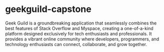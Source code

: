 # geekguild-capstone

Geek Guild is a groundbreaking application that seamlessly combines the best features of Stack Overflow and Myspace, creating a one-of-a-kind platform designed exclusively for tech enthusiasts and professionals. It provides a vibrant online community where developers, programmers, and technology enthusiasts can connect, collaborate, and grow together.